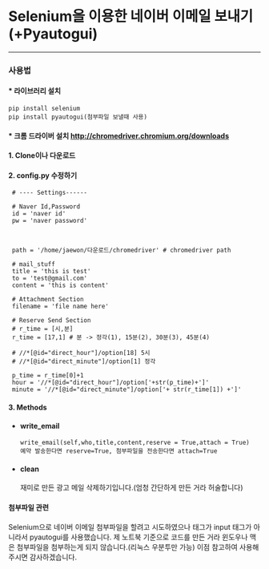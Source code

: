 # Selenium을 이용한 네이버 이메일 보내기(+Pyautogui)
---
###  사용법

#### * 라이브러리 설치
    pip install selenium
    pip install pyautogui(첨부파일 보낼때 사용)
#### * 크롬 드라이버 설치 http://chromedriver.chromium.org/downloads

#### 1. Clone이나 다운로드

#### 2. config.py 수정하기
     # ---- Settings------

     # Naver Id,Password
     id = 'naver id'
     pw = 'naver password'



     path = '/home/jaewon/다운로드/chromedriver' # chromedriver path

     # mail_stuff
     title = 'this is test'
     to = 'test@gmail.com'
     content = 'this is content'

     # Attachment Section
     filename = 'file name here'

     # Reserve Send Section
     # r_time = [시,분]
     r_time = [17,1] # 분 -> 정각(1), 15분(2), 30분(3), 45분(4)

     # //*[@id="direct_hour"]/option[18] 5시
     # //*[@id="direct_minute"]/option[1] 정각

     p_time = r_time[0]+1
     hour = '//*[@id="direct_hour"]/option['+str(p_time)+']'
     minute = '//*[@id="direct_minute"]/option['+ str(r_time[1]) +']'





#### 3. Methods


+ #### write_email
      write_email(self,who,title,content,reserve = True,attach = True)
      예약 발송한다면 reserve=True, 첨부파일을 전송한다면 attach=True

+ #### clean
   재미로 만든 광고 메일 삭제하기입니다.(엄청 간단하게 만든 거라 허술합니다)


#### __첨부파일 관련__

Selenium으로 네이버 이메일 첨부파일을 할려고 시도하였으나 태그가 input 태그가 아니라서 pyautogui를 사용했습니다.
제 노트북 기준으로 코드를 만든 거라 윈도우나 맥은 첨부파일을 첨부하는게 되지 않습니다.(리눅스 우분투만 가능)
이점 참고하여 사용해주시면 감사하겠습니다.
